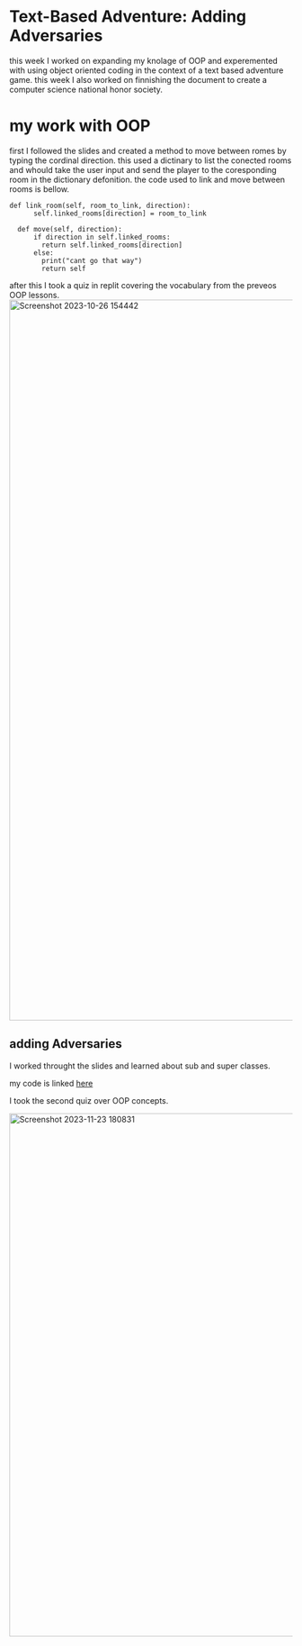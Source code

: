# Text-Based Adventure: Adding Adversaries #

this week I worked on expanding my knolage of OOP and experemented with using object oriented coding in the context of a text based adventure game. this week I also worked on finnishing the document to create a computer science national honor society. 

# my work with OOP #
first I followed the slides and created a method to move between romes by typing the cordinal direction. this used a dictinary to list the conected rooms and whould take the user input and send the player to the coresponding room in the dictionary defonition. the code used to link and move between rooms is bellow.

```
def link_room(self, room_to_link, direction):
      self.linked_rooms[direction] = room_to_link
    
  def move(self, direction):
      if direction in self.linked_rooms:
        return self.linked_rooms[direction]
      else:
        print("cant go that way")
        return self
```

after this I took a quiz in replit covering the vocabulary from the preveos OOP lessons.
<img width="1280" alt="Screenshot 2023-10-26 154442" src="https://github.com/FantasticMrCat42/2023-2024/assets/129550102/13684f10-64fa-4c52-9ed3-3b7cb121af48">

## adding Adversaries ##
I worked throught the slides and learned about sub and super classes.

my code is linked [here](https://replit.com/@HensonLiga/txt-Adventurepy)

I took the second quiz over OOP concepts.

<img width="929" alt="Screenshot 2023-11-23 180831" src="https://github.com/FantasticMrCat42/2023-2024/assets/129550102/555b0ced-aeda-40a8-af11-ce4a3e647fdc">
